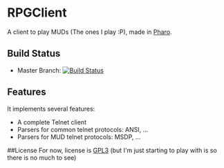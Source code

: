 # RPGClient
A client to play MUDs (The ones I play :P), made in [Pharo](http://pharo.org).

## Build Status
- Master Branch: [![Build Status](https://travis-ci.org/estebanlm/rpgclient.png?branch=master)](https://travis-ci.org/estebanlm/rpgclient)

## Features
It implements several features:

- A complete Telnet client
- Parsers for common telnet protocols: ANSI, ...
- Parsers for MUD telnet protocols: MSDP, ...

##License
For now, license is [GPL3](LICENSE.txt) (but I'm just starting to play with is so there is no much to see)

